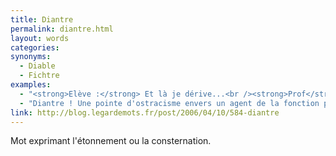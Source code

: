 ```yaml
---
title: Diantre
permalink: diantre.html
layout: words
categories:
synonyms:
  - Diable
  - Fichtre
examples:
  - "<strong>Elève :</strong> Et là je dérive...<br /><strong>Prof</strong> : Diantre ! Pas encore !"
  - "Diantre ! Une pointe d'ostracisme envers un agent de la fonction publiquehors de l'exercice de ses fonctions ? Cela risque de ne pas vouscoûter grand-chose, si ce n'est quelque anathème imprécatoire ab imo pectore !"
link: http://blog.legardemots.fr/post/2006/04/10/584-diantre
---
```


Mot exprimant l'étonnement ou la consternation.
